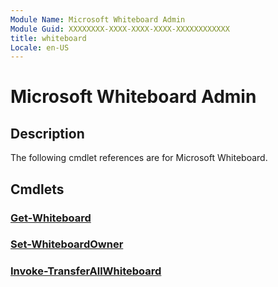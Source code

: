 ```yaml
---
Module Name: Microsoft Whiteboard Admin
Module Guid: XXXXXXXX-XXXX-XXXX-XXXX-XXXXXXXXXXXX
title: whiteboard
Locale: en-US
---
```


# Microsoft Whiteboard Admin

## Description
The following cmdlet references are for Microsoft Whiteboard.

## Cmdlets

### [Get-Whiteboard](Get-Whiteboard.md)

### [Set-WhiteboardOwner](Set-WhiteboardOwner.md)

### [Invoke-TransferAllWhiteboard](Invoke-TransferAllWhiteboards.md)
